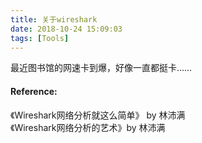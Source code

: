 ```yaml
---
title: 关于wireshark
date: 2018-10-24 15:09:03
tags: [Tools]
---
```

最近图书馆的网速卡到爆，好像一直都挺卡……







#### Reference:   
《Wireshark网络分析就这么简单》 by 林沛满   
《Wireshark网络分析的艺术》by 林沛满 